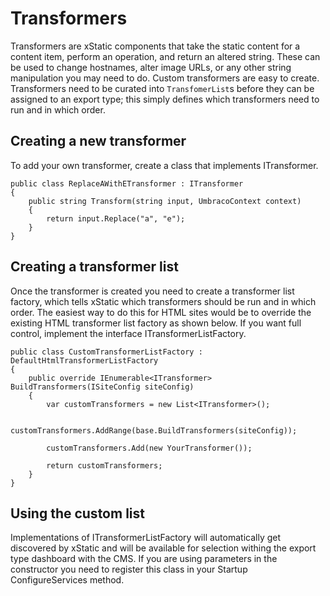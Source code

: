 # Transformers

Transformers are xStatic components that take the static content for a content item, perform an operation, and return an altered string. These can be used to change hostnames, alter image URLs, or any other string manipulation you may need to do. Custom transformers are easy to create. Transformers need to be curated into `TransfomerList`s before they can be assigned to an export type; this simply defines which transformers need to run and in which order.

## Creating a new transformer

To add your own transformer, create a class that implements ITransformer.

```
public class ReplaceAWithETransformer : ITransformer
{
    public string Transform(string input, UmbracoContext context)
    {
        return input.Replace("a", "e");
    }
}
```

## Creating a transformer list

Once the transformer is created you need to create a transformer list factory, which tells xStatic which transformers should be run and in which order. The easiest way to do this for HTML sites would be to override the existing HTML transformer list factory as shown below. If you want full control, implement the interface ITransformerListFactory.

```
public class CustomTransformerListFactory : DefaultHtmlTransformerListFactory
{
    public override IEnumerable<ITransformer> BuildTransformers(ISiteConfig siteConfig)
    {
        var customTransformers = new List<ITransformer>();

        customTransformers.AddRange(base.BuildTransformers(siteConfig));

        customTransformers.Add(new YourTransformer());

        return customTransformers;
    }
}
```

## Using the custom list

Implementations of ITransformerListFactory will automatically get discovered by xStatic and will be available for selection withing the export type dashboard with the CMS. If you are using parameters in the constructor you need to register this class in your Startup ConfigureServices method.
